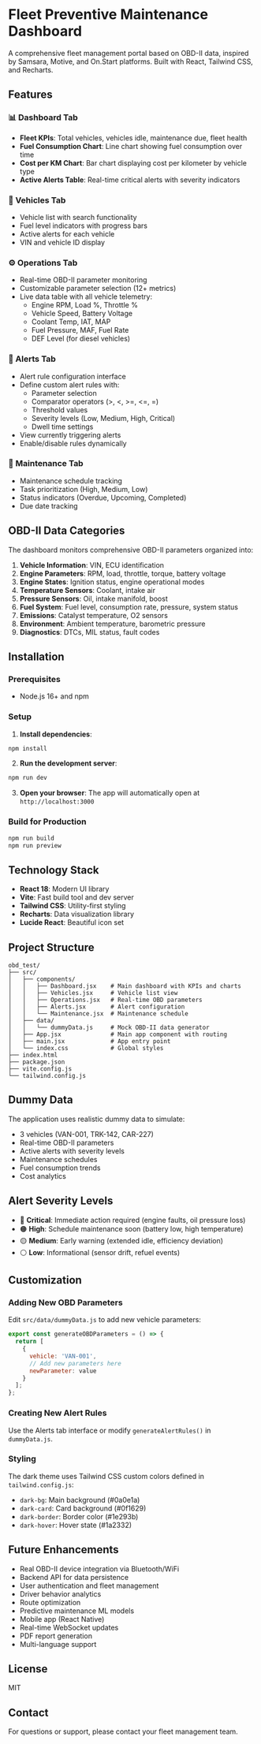 # Fleet Preventive Maintenance Dashboard

A comprehensive fleet management portal based on OBD-II data, inspired by Samsara, Motive, and On.Start platforms. Built with React, Tailwind CSS, and Recharts.

## Features

### 📊 Dashboard Tab
- **Fleet KPIs**: Total vehicles, vehicles idle, maintenance due, fleet health
- **Fuel Consumption Chart**: Line chart showing fuel consumption over time
- **Cost per KM Chart**: Bar chart displaying cost per kilometer by vehicle type
- **Active Alerts Table**: Real-time critical alerts with severity indicators

### 🚗 Vehicles Tab
- Vehicle list with search functionality
- Fuel level indicators with progress bars
- Active alerts for each vehicle
- VIN and vehicle ID display

### ⚙️ Operations Tab
- Real-time OBD-II parameter monitoring
- Customizable parameter selection (12+ metrics)
- Live data table with all vehicle telemetry:
  - Engine RPM, Load %, Throttle %
  - Vehicle Speed, Battery Voltage
  - Coolant Temp, IAT, MAP
  - Fuel Pressure, MAF, Fuel Rate
  - DEF Level (for diesel vehicles)

### 🚨 Alerts Tab
- Alert rule configuration interface
- Define custom alert rules with:
  - Parameter selection
  - Comparator operators (>, <, >=, <=, =)
  - Threshold values
  - Severity levels (Low, Medium, High, Critical)
  - Dwell time settings
- View currently triggering alerts
- Enable/disable rules dynamically

### 🔧 Maintenance Tab
- Maintenance schedule tracking
- Task prioritization (High, Medium, Low)
- Status indicators (Overdue, Upcoming, Completed)
- Due date tracking

## OBD-II Data Categories

The dashboard monitors comprehensive OBD-II parameters organized into:

1. **Vehicle Information**: VIN, ECU identification
2. **Engine Parameters**: RPM, load, throttle, torque, battery voltage
3. **Engine States**: Ignition status, engine operational modes
4. **Temperature Sensors**: Coolant, intake air
5. **Pressure Sensors**: Oil, intake manifold, boost
6. **Fuel System**: Fuel level, consumption rate, pressure, system status
7. **Emissions**: Catalyst temperature, O2 sensors
8. **Environment**: Ambient temperature, barometric pressure
9. **Diagnostics**: DTCs, MIL status, fault codes

## Installation

### Prerequisites
- Node.js 16+ and npm

### Setup

1. **Install dependencies**:
```bash
npm install
```

2. **Run the development server**:
```bash
npm run dev
```

3. **Open your browser**:
The app will automatically open at `http://localhost:3000`

### Build for Production

```bash
npm run build
npm run preview
```

## Technology Stack

- **React 18**: Modern UI library
- **Vite**: Fast build tool and dev server
- **Tailwind CSS**: Utility-first styling
- **Recharts**: Data visualization library
- **Lucide React**: Beautiful icon set

## Project Structure

```
obd_test/
├── src/
│   ├── components/
│   │   ├── Dashboard.jsx    # Main dashboard with KPIs and charts
│   │   ├── Vehicles.jsx     # Vehicle list view
│   │   ├── Operations.jsx   # Real-time OBD parameters
│   │   ├── Alerts.jsx       # Alert configuration
│   │   └── Maintenance.jsx  # Maintenance schedule
│   ├── data/
│   │   └── dummyData.js     # Mock OBD-II data generator
│   ├── App.jsx              # Main app component with routing
│   ├── main.jsx             # App entry point
│   └── index.css            # Global styles
├── index.html
├── package.json
├── vite.config.js
└── tailwind.config.js
```

## Dummy Data

The application uses realistic dummy data to simulate:
- 3 vehicles (VAN-001, TRK-142, CAR-227)
- Real-time OBD-II parameters
- Active alerts with severity levels
- Maintenance schedules
- Fuel consumption trends
- Cost analytics

## Alert Severity Levels

- 🔴 **Critical**: Immediate action required (engine faults, oil pressure loss)
- 🟠 **High**: Schedule maintenance soon (battery low, high temperature)
- 🟡 **Medium**: Early warning (extended idle, efficiency deviation)
- ⚪ **Low**: Informational (sensor drift, refuel events)

## Customization

### Adding New OBD Parameters
Edit `src/data/dummyData.js` to add new vehicle parameters:

```javascript
export const generateOBDParameters = () => {
  return [
    {
      vehicle: 'VAN-001',
      // Add new parameters here
      newParameter: value
    }
  ];
};
```

### Creating New Alert Rules
Use the Alerts tab interface or modify `generateAlertRules()` in `dummyData.js`.

### Styling
The dark theme uses Tailwind CSS custom colors defined in `tailwind.config.js`:
- `dark-bg`: Main background (#0a0e1a)
- `dark-card`: Card background (#0f1629)
- `dark-border`: Border color (#1e293b)
- `dark-hover`: Hover state (#1a2332)

## Future Enhancements

- Real OBD-II device integration via Bluetooth/WiFi
- Backend API for data persistence
- User authentication and fleet management
- Driver behavior analytics
- Route optimization
- Predictive maintenance ML models
- Mobile app (React Native)
- Real-time WebSocket updates
- PDF report generation
- Multi-language support

## License

MIT

## Contact

For questions or support, please contact your fleet management team.


